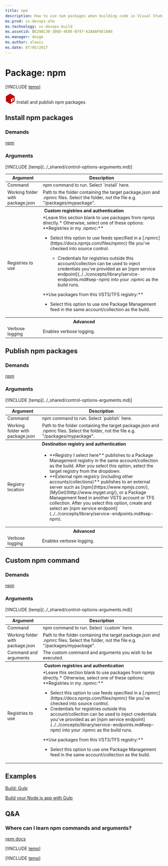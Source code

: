 ```yaml
---
title: npm
description: How to use npm packages when building code in Visual Studio Team Services
ms.prod: vs-devops-alm
ms.technology: vs-devops-build
ms.assetid: BE298C30-3B6D-4E06-B747-62A8AF6E10A6
ms.manager: douge
ms.author: alewis
ms.date: 07/05/2017
---
```


# Package: npm

[!INCLUDE [temp](../../_shared/version-tfs-2015-rtm.md)]

![](_img/npm.png) Install and publish npm packages

## Install npm packages

### Demands
[npm](https://nodejs.org/en/download/)

### Arguments
<table>
    <thead>
        <tr>
            <th>Argument</th>
            <th>Description</th>
        </tr>
    </thead>
    <tr>
        <td>Command</td>
        <td>
            npm command to run. Select `install` here.
        </td>
    </tr>
    <tr>
        <td>Working folder with package.json</td>
        <td>
            Path to the folder containing the target package.json and .npmrc files. Select the folder, not the file e.g. "/packages/mypackage".
        </td>
    </tr>
    <tr>
        <th style="text-align: center" colspan="2">Custom registries and authentication</th>
    </tr>
    <tr>
        <td>Registries to use</td>
        <td>
            *Leave this section blank to use packages from npmjs directly.* Otherwise, select one of these options:
            <br />
            **Registries in my .npmrc:**
            <ul>
                <li>Select this option to use feeds specified in a [.npmrc](https://docs.npmjs.com/files/npmrc) file you've checked into source control.</li>
                <ul><li>Credentials for registries outside this account/collection can be used to inject credentials you've provided as an [npm service endpoint](../../concepts/library/service-endpoints.md#sep-npm) into your .npmrc as the build runs.</li></ul>
            </ul>
            **Use packages from this VSTS/TFS registry:**
            <ul>
                <li>Select this option to use one Package Management feed in the same account/collection as the build.</li>
            </ul>
        </td>
    </tr>
    <tr>
        <th style="text-align: center" colspan="2">Advanced</th>
    </tr>
    <tr>
        <td>Verbose logging</td>
        <td>
            Enables verbose logging.
        </td>
    </tr>
    [!INCLUDE [temp](../_shared/control-options-arguments.md)]
</table>



## Publish npm packages

### Demands
[npm](https://nodejs.org/en/download/)

### Arguments
<table>
    <thead>
        <tr>
            <th>Argument</th>
            <th>Description</th>
        </tr>
    </thead>
    <tr>
        <td>Command</td>
        <td>
            npm command to run. Select `publish` here.
        </td>
    </tr>
    <tr>
        <td>Working folder with package.json</td>
        <td>
            Path to the folder containing the target package.json and .npmrc files. Select the folder, not the file e.g. "/packages/mypackage".
        </td>
    </tr>
    <tr>
        <th style="text-align: center" colspan="2">Destination registry and authentication</th>
    </tr>
    <tr>
        <td>Registry location</td>
        <td>
            <ul>
                <li>**Registry I select here** publishes to a Package Management registry in the same account/collection as the build. After you select this option, select the target registry from the dropdown.
                </li>
                <li>**External npm registry (including other accounts/collections)** publishes to an external server such as [npm](https://www.npmjs.com/), [MyGet](http://www.myget.org/), or a Package Management feed in another VSTS account or TFS collection. After you select this option, create and select an [npm service endpoint](../../concepts/library/service-endpoints.md#sep-npm).
                </li>
            </ul>
        </td>
    </tr>
    <tr>
        <th style="text-align: center" colspan="2">Advanced</th>
    </tr>
    <tr>
        <td>Verbose logging</td>
        <td>
            Enables verbose logging.
        </td>
    </tr>
    [!INCLUDE [temp](../_shared/control-options-arguments.md)]
</table>

## Custom npm command

### Demands

[npm](https://nodejs.org/en/download/)

### Arguments
<table>
    <thead>
        <tr>
            <th>Argument</th>
            <th>Description</th>
        </tr>
    </thead>
    <tr>
        <td>Command</td>
        <td>
            npm command to run. Select `custom` here.
        </td>
    </tr>
    <tr>
        <td>Working folder with package.json</td>
        <td>
            Path to the folder containing the target package.json and .npmrc files. Select the folder, not the file e.g. "/packages/mypackage".
        </td>
    </tr>
    <tr>
        <td>Command and arguments</td>
        <td>
            The custom command and arguments you wish to be executed.
        </td>
    </tr>
    <tr>
        <th style="text-align: center" colspan="2">Custom registries and authentication</th>
    </tr>
    <tr>
        <td>Registries to use</td>
        <td>
            *Leave this section blank to use packages from npmjs directly.* Otherwise, select one of these options:
            <br />
            **Registries in my .npmrc:**
            <ul>
                <li>Select this option to use feeds specified in a [.npmrc](https://docs.npmjs.com/files/npmrc) file you've checked into source control.</li>
                <li>Credentials for registries outside this account/collection can be used to inject credentials you've provided as an [npm service endpoint](../../concepts/library/service-endpoints.md#sep-npm) into your .npmrc as the build runs.</li>
            </ul>
            **Use packages from this VSTS/TFS registry:**
            <ul>
                <li>Select this option to use one Package Management feed in the same account/collection as the build.</li>
            </ul>
        </td>
    </tr>
    [!INCLUDE [temp](../_shared/control-options-arguments.md)]
</table>

## Examples

[Build: Gulp](../build-release/gulp.md)

[Build your Node.js app with Gulp](../../apps/node/nodejs-to-azure.md)

## Q&A

### Where can I learn npm commands and arguments?

[npm docs](https://docs.npmjs.com/)

<!-- BEGINSECTION class="md-qanda" -->

[!INCLUDE [temp](../../_shared/qa-agents.md)]

[!INCLUDE [temp](../../_shared/qa-versions.md)]

<!-- ENDSECTION -->
